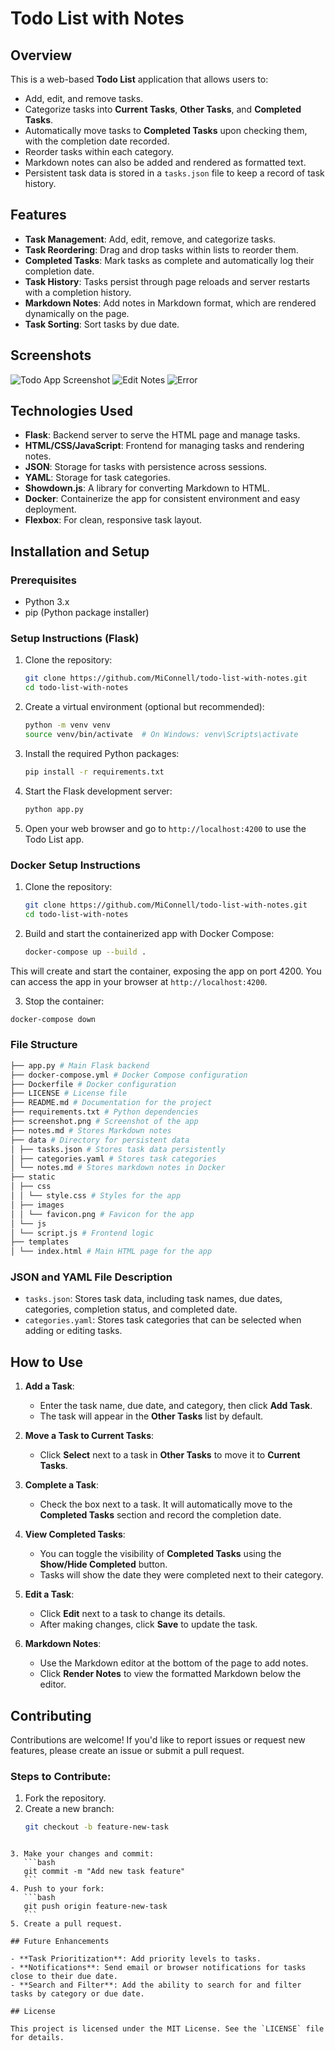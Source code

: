 # Todo List with Notes

## Overview

This is a web-based **Todo List** application that allows users to:

- Add, edit, and remove tasks.
- Categorize tasks into **Current Tasks**, **Other Tasks**, and **Completed Tasks**.
- Automatically move tasks to **Completed Tasks** upon checking them, with the completion date recorded.
- Reorder tasks within each category.
- Markdown notes can also be added and rendered as formatted text.
- Persistent task data is stored in a `tasks.json` file to keep a record of task history.

## Features

- **Task Management**: Add, edit, remove, and categorize tasks.
- **Task Reordering**: Drag and drop tasks within lists to reorder them.
- **Completed Tasks**: Mark tasks as complete and automatically log their completion date.
- **Task History**: Tasks persist through page reloads and server restarts with a completion history.
- **Markdown Notes**: Add notes in Markdown format, which are rendered dynamically on the page.
- **Task Sorting**: Sort tasks by due date.

## Screenshots

![Todo App Screenshot](screenshots/full.png)
![Edit Notes](screenshots/edit_notes.png)
![Error](screenshots/warning.png)

## Technologies Used

- **Flask**: Backend server to serve the HTML page and manage tasks.
- **HTML/CSS/JavaScript**: Frontend for managing tasks and rendering notes.
- **JSON**: Storage for tasks with persistence across sessions.
- **YAML**: Storage for task categories.
- **Showdown.js**: A library for converting Markdown to HTML.
- **Docker**: Containerize the app for consistent environment and easy deployment.
- **Flexbox**: For clean, responsive task layout.

## Installation and Setup

### Prerequisites

- Python 3.x
- pip (Python package installer)

### Setup Instructions (Flask)

1. Clone the repository:

   ```bash
   git clone https://github.com/MiConnell/todo-list-with-notes.git
   cd todo-list-with-notes
   ```

2. Create a virtual environment (optional but recommended):

   ```bash
   python -m venv venv
   source venv/bin/activate  # On Windows: venv\Scripts\activate
   ```

3. Install the required Python packages:

   ```bash
   pip install -r requirements.txt
   ```

4. Start the Flask development server:

   ```bash
   python app.py
   ```

5. Open your web browser and go to `http://localhost:4200` to use the Todo List app.

### Docker Setup Instructions

1. Clone the repository:

   ```bash
   git clone https://github.com/MiConnell/todo-list-with-notes.git
   cd todo-list-with-notes
   ```

2. Build and start the containerized app with Docker Compose:

   ```bash
   docker-compose up --build .
   ```

This will create and start the container, exposing the app on port 4200. You can access the app in your browser at `http://localhost:4200`.

3. Stop the container:

```bash
docker-compose down
```

### File Structure

```bash
├── app.py # Main Flask backend
├── docker-compose.yml # Docker Compose configuration
├── Dockerfile # Docker configuration
├── LICENSE # License file
├── README.md # Documentation for the project
├── requirements.txt # Python dependencies
├── screenshot.png # Screenshot of the app
├── notes.md # Stores Markdown notes
├── data # Directory for persistent data
│ ├── tasks.json # Stores task data persistently
│ ├── categories.yaml # Stores task categories
│ └── notes.md # Stores markdown notes in Docker
├── static
│ ├── css
│ │ └── style.css # Styles for the app
│ ├── images
│ │ └── favicon.png # Favicon for the app
│ └── js
│ └── script.js # Frontend logic
├── templates
│ └── index.html # Main HTML page for the app

```

### JSON and YAML File Description

- `tasks.json`: Stores task data, including task names, due dates, categories, completion status, and completed date.
- `categories.yaml`: Stores task categories that can be selected when adding or editing tasks.

## How to Use

1. **Add a Task**:

   - Enter the task name, due date, and category, then click **Add Task**.
   - The task will appear in the **Other Tasks** list by default.

2. **Move a Task to Current Tasks**:

   - Click **Select** next to a task in **Other Tasks** to move it to **Current Tasks**.

3. **Complete a Task**:

   - Check the box next to a task. It will automatically move to the **Completed Tasks** section and record the completion date.

4. **View Completed Tasks**:

   - You can toggle the visibility of **Completed Tasks** using the **Show/Hide Completed** button.
   - Tasks will show the date they were completed next to their category.

5. **Edit a Task**:

   - Click **Edit** next to a task to change its details.
   - After making changes, click **Save** to update the task.

6. **Markdown Notes**:
   - Use the Markdown editor at the bottom of the page to add notes.
   - Click **Render Notes** to view the formatted Markdown below the editor.

## Contributing

Contributions are welcome! If you'd like to report issues or request new features, please create an issue or submit a pull request.

### Steps to Contribute:

1. Fork the repository.
2. Create a new branch:
   ```bash
   git checkout -b feature-new-task
   ```

````

3. Make your changes and commit:
   ```bash
   git commit -m "Add new task feature"
   ```
4. Push to your fork:
   ```bash
   git push origin feature-new-task
   ```
5. Create a pull request.

## Future Enhancements

- **Task Prioritization**: Add priority levels to tasks.
- **Notifications**: Send email or browser notifications for tasks close to their due date.
- **Search and Filter**: Add the ability to search for and filter tasks by category or due date.

## License

This project is licensed under the MIT License. See the `LICENSE` file for details.
````

